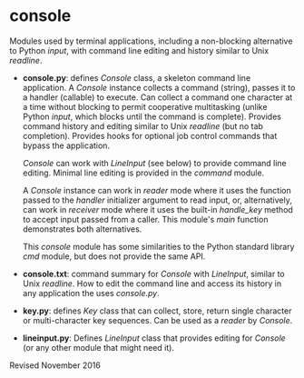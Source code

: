 
console
=======

Modules used by terminal applications, including a non-blocking
alternative to Python *input*, with command line editing and history
similar to Unix *readline*.

- **console.py**: defines *Console* class, a skeleton command line
  application.  A *Console* instance collects a command (string),
  passes it to a handler (callable) to execute.  Can collect a command
  one character at a time without blocking to permit cooperative
  multitasking (unlike Python *input*, which blocks until the command
  is complete).  Provides command history and editing similar to Unix
  *readline* (but no tab completion).  Provides hooks for optional job
  control commands that bypass the application.

  *Console* can work with *LineInput* (see below) to provide command
  line editing.  Minimal line editing is provided in the *command*
  module.

  A *Console* instance can work in *reader* mode where it uses the
  function passed to the *handler* initializer argument to read input,
  or, alternatively, can work in *receiver* mode where it uses the
  built-in *handle_key* method to accept input passed from a caller.
  This module's *main* function demonstrates both alternatives.

  This *console* module has some similarities to the Python standard
  library *cmd* module, but does not provide the same API.

- **console.txt**: command summary for *Console* with *LineInput*,
   similar to Unix *readline*.  How to edit the command line and
   access its history in any application the uses *console.py*.

- **key.py**: defines *Key* class that can collect, store, return
    single character or multi-character key sequences.  Can be used as
    a *reader* by *Console*.

- **lineinput.py**: Defines *LineInput* class that provides editing
  for *Console* (or any other module that might need it).

Revised November 2016
